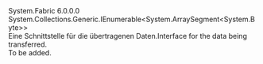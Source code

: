 <Type Name="IOperationData" FullName="System.Fabric.IOperationData">
  <TypeSignature Language="C#" Value="public interface IOperationData : System.Collections.Generic.IEnumerable&lt;ArraySegment&lt;byte&gt;&gt;" />
  <TypeSignature Language="ILAsm" Value=".class public interface auto ansi abstract IOperationData implements class System.Collections.Generic.IEnumerable`1&lt;valuetype System.ArraySegment`1&lt;unsigned int8&gt;&gt;, class System.Collections.IEnumerable" />
  <TypeSignature Language="DocId" Value="T:System.Fabric.IOperationData" />
  <TypeSignature Language="VB.NET" Value="Public Interface IOperationData&#xA;Implements IEnumerable(Of ArraySegment(Of Byte))" />
  <TypeSignature Language="F#" Value="type IOperationData = interface&#xA;    interface seq&lt;ArraySegment&lt;byte&gt;&gt;&#xA;    interface IEnumerable" />
  <AssemblyInfo>
    <AssemblyName>System.Fabric</AssemblyName>
    <AssemblyVersion>6.0.0.0</AssemblyVersion>
  </AssemblyInfo>
  <Interfaces>
    <Interface>
      <InterfaceName>System.Collections.Generic.IEnumerable&lt;System.ArraySegment&lt;System.Byte&gt;&gt;</InterfaceName>
    </Interface>
  </Interfaces>
  <Docs>
    <summary>
      <para><span data-ttu-id="6a43e-101">Eine Schnittstelle für die übertragenen Daten.</span><span class="sxs-lookup"><span data-stu-id="6a43e-101">Interface for the data being transferred.</span></span></para>
    </summary>
    <remarks>To be added.</remarks>
  </Docs>
  <Members />
</Type>